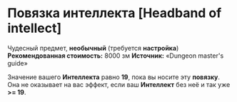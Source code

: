 # Повязка интеллекта [Headband of intellect]

Чудесный предмет, **необычный** (требуется **настройка**)
**Рекомендованная стоимость:** 8000 зм
**Источник:** «Dungeon master's guide»

Значение вашего **Интеллекта** равно **19**, пока вы носите эту **повязку**. Она не оказывает на вас эффект, если ваш **Интеллект** без неё и так уже **>= 19**.
